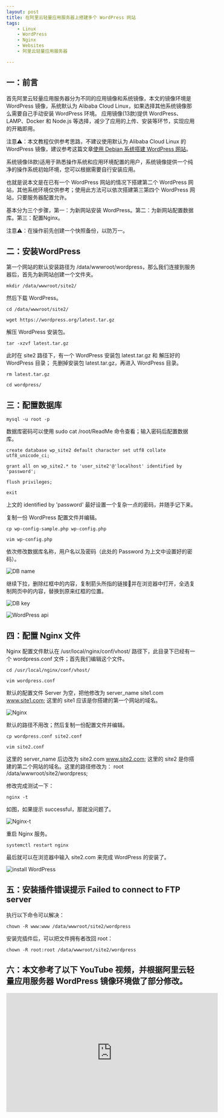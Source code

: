 ```yaml
---
layout: post
title: ﻿在阿里云轻量应用服务器上搭建多个 WordPress 网站
tags:
    - Linux
    - WordPress
    - Nginx
    - Websites
    - 阿里云轻量应用服务器

---
```

## 一：前言

首先阿里云轻量应用服务器分为不同的应用镜像和系统镜像，本文的镜像环境是 WordPress 镜像，系统默认为 Alibaba Cloud Linux，如果选择其他系统镜像那么需要自己手动安装 WordPress 环境。
应用镜像(13款)提供 WordPress、LAMP、Docker 和 Node.js 等选择，减少了应用的上传、安装等环节，实现应用的开箱即用。

注意⚠️：本文教程仅供参考思路，不建议使用默认为 Alibaba Cloud Linux 的 WordPress 镜像，建议参考这篇文章[使用 Debian 系统搭建 WordPress 网站](https://tigress.cc/2024/06/16/wordpress-lemp/)。

系统镜像(8款)适用于熟悉操作系统和应用环境配置的用户，系统镜像提供一个纯净的操作系统初始环境，您可以根据需要自行安装应用。

也就是说本文是在已有一个 WordPress 网站的情况下搭建第二个 WordPress 网站，其他系统环境仅供参考；使用此方法可以依次搭建第三第四个 WordPress 网站，只要服务器配置允许。

基本分为三个步骤，第一：为新网站安装 WordPress。第二：为新网站配置数据库。第三：配置Nginx。

注意⚠️：在操作前先创建一个快照备份，以防万一。

## 二：安装WordPress

第一个网站的默认安装路径为 /data/wwwroot/wordpress，那么我们连接到服务器后，首先为新网站创建一个文件夹。

    mkdir /data/wwwroot/site2/

然后下载 WordPress。

    cd /data/wwwroot/site2/

    wget https://wordpress.org/latest.tar.gz

解压 WordPress 安装包。

    tar -xzvf latest.tar.gz

此时在 site2 路径下，有一个 WordPress 安装包 latest.tar.gz 和 解压好的 WordPress 目录； 先删掉安装包 latest.tar.gz，再进入 WordPress 目录。 

    rm latest.tar.gz

    cd wordpress/
  
## 三：配置数据库

    mysql -u root -p

数据库密码可以使用 sudo cat /root/ReadMe 命令查看；输入密码后配置数据库。

    create database wp_site2 default character set utf8 collate utf8_unicode_ci;

    grant all on wp_site2.* to 'user_site2'@'localhost' identified by 'password';

    flush privileges;

    exit

上文的 identified by 'password' 最好设置一个复杂一点的密码，并随手记下来。

复制一份 WordPress 配置文件并编辑。

    cp wp-config-sample.php wp-config.php

    vim wp-config.php
  
依次修改数据库名称，用户名以及密码（此处的 Password 为上文中设置好的密码）。

  ![DB name](https://raw.githubusercontent.com/huijingfei/huijingfei.github.io/master/images/DB%20name.webp)

继续下拉，删除红框中的内容，复制箭头所指的链接🔗并在浏览器中打开，全选复制网页中的内容，替换到原来红框的位置。

  ![DB key](https://raw.githubusercontent.com/huijingfei/huijingfei.github.io/master/images/DB%20key.webp)

  ![WordPress api](https://raw.githubusercontent.com/huijingfei/huijingfei.github.io/master/images/WordPress%20api.webp)

## 四：配置 Nginx 文件

Nginx 配置文件默认在 /usr/local/nginx/conf/vhost/ 路径下，此目录下已经有一个 wordpress.conf 文件；首先我们编辑这个文件。

    cd /usr/local/nginx/conf/vhost/

    vim wordpress.conf

默认的配置文件 Server 为空，把他修改为  server_name site1.com www.site1.com; 这里的 site1 应该是你搭建的第一个网站的域名。


  ![Nginx](https://raw.githubusercontent.com/huijingfei/huijingfei.github.io/master/images/Nginx.webp)

默认的路径不用改；然后复制一份配置文件并编辑。

    cp wordpress.conf site2.conf

    vim site2.conf

这里的 server_name 后边改为 site2.com www.site2.com; 这里的 site2 是你搭建的第二个网站的域名。这里的路径修改为：   root /data/wwwroot/site2/wordpress;

修改完成测试一下：

    nginx -t

如图，如果提示 successful，那就没问题了。

  ![Nginx-t](https://raw.githubusercontent.com/huijingfei/huijingfei.github.io/master/images/Nginx-t.webp)

重启 Nginx 服务。

    systemctl restart nginx

最后就可以在浏览器中输入 site2.com 来完成 WordPress 的安装了。

  ![install WordPress](https://raw.githubusercontent.com/huijingfei/huijingfei.github.io/master/images/install%20WordPress.webp)

## 五：安装插件错误提示 Failed to connect to FTP server

执行以下命令可以解决：

    chown -R www:www /data/wwwroot/site2/wordpress

安装完插件后，可以把文件拥有者改回 root：

    chown -R root:root /data/wwwroot/site2/wordpress

## 六：本文参考了以下 YouTube 视频，并根据阿里云轻量应用服务器 WordPress 镜像环境做了部分修改。

<iframe width="560" height="315" src="https://www.youtube.com/embed/P7W4iYkFaOU?si=pShkDj1KSxIYRyr9" title="YouTube video player" frameborder="0" allow="accelerometer; autoplay; clipboard-write; encrypted-media; gyroscope; picture-in-picture; web-share" referrerpolicy="strict-origin-when-cross-origin" allowfullscreen></iframe>
